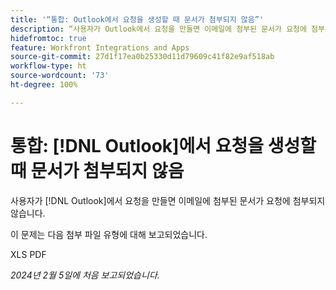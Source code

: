 ```yaml
---
title: '“통합: Outlook에서 요청을 생성할 때 문서가 첨부되지 않음”'
description: “사용자가 Outlook에서 요청을 만들면 이메일에 첨부된 문서가 요청에 첨부되지 않습니다.”
hidefromtoc: true
feature: Workfront Integrations and Apps
source-git-commit: 27d1f17ea0b25330d11d79609c41f82e9af518ab
workflow-type: ht
source-wordcount: '73'
ht-degree: 100%

---
```



# 통합: [!DNL Outlook]에서 요청을 생성할 때 문서가 첨부되지 않음

사용자가 [!DNL Outlook]에서 요청을 만들면 이메일에 첨부된 문서가 요청에 첨부되지 않습니다.

이 문제는 다음 첨부 파일 유형에 대해 보고되었습니다.

XLS
PDF

_2024년 2월 5일에 처음 보고되었습니다._
